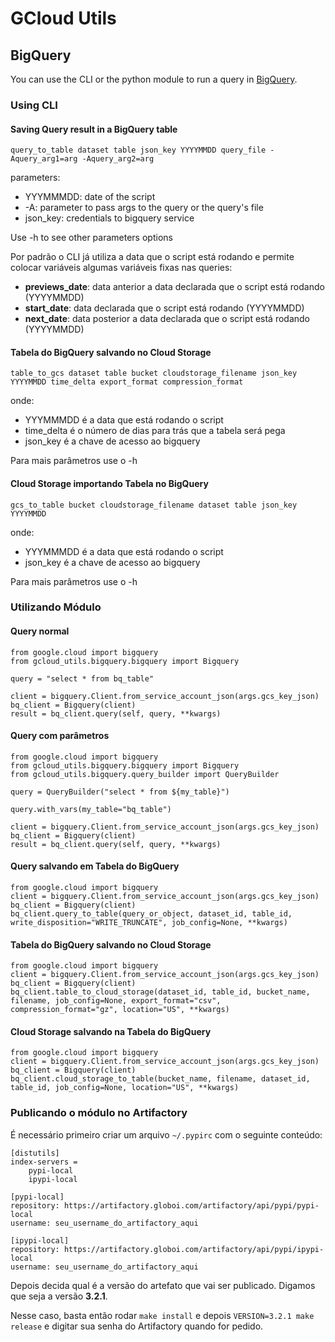 # GCloud Utils

## BigQuery

You can use the CLI or the python module to run a query in [BigQuery](https://bigquery.cloud.google.com).

### Using CLI

#### Saving Query result in a BigQuery table

```
query_to_table dataset table json_key YYYYMMDD query_file -Aquery_arg1=arg -Aquery_arg2=arg
```

parameters:
- YYYMMMDD: date of the script
- -A: parameter to pass args to the query or the query's file
- json_key: credentials to bigquery service

Use -h to see other parameters options

Por padrão o CLI já utiliza a data que o script está rodando e permite colocar variáveis algumas variáveis fixas nas queries:

- **previews_date**: data anterior a data declarada que o script está rodando (YYYYMMDD)
- **start_date**: data declarada que o script está rodando (YYYYMMDD)
- **next_date**: data posterior a data declarada que o script está rodando (YYYYMMDD)


#### Tabela do BigQuery salvando no Cloud Storage

```
table_to_gcs dataset table bucket cloudstorage_filename json_key YYYYMMDD time_delta export_format compression_format
```

onde:
- YYYMMMDD é a data que está rodando o script
- time_delta é o número de dias para trás que a tabela será pega
- json_key é a chave de acesso ao bigquery

Para mais parâmetros use o -h

#### Cloud Storage importando Tabela no BigQuery

```
gcs_to_table bucket cloudstorage_filename dataset table json_key YYYYMMDD
```

onde:
- YYYMMMDD é a data que está rodando o script
- json_key é a chave de acesso ao bigquery

Para mais parâmetros use o -h


### Utilizando Módulo

#### Query normal

```
from google.cloud import bigquery
from gcloud_utils.bigquery.bigquery import Bigquery

query = "select * from bq_table"

client = bigquery.Client.from_service_account_json(args.gcs_key_json)
bq_client = Bigquery(client)
result = bq_client.query(self, query, **kwargs)
```

#### Query com parâmetros


```
from google.cloud import bigquery
from gcloud_utils.bigquery.bigquery import Bigquery
from gcloud_utils.bigquery.query_builder import QueryBuilder

query = QueryBuilder("select * from ${my_table}")

query.with_vars(my_table="bq_table")

client = bigquery.Client.from_service_account_json(args.gcs_key_json)
bq_client = Bigquery(client)
result = bq_client.query(self, query, **kwargs)
```

#### Query salvando em Tabela do BigQuery


```
from google.cloud import bigquery
client = bigquery.Client.from_service_account_json(args.gcs_key_json)
bq_client = Bigquery(client)
bq_client.query_to_table(query_or_object, dataset_id, table_id, write_disposition="WRITE_TRUNCATE", job_config=None, **kwargs)
```

#### Tabela do BigQuery salvando no Cloud Storage


```
from google.cloud import bigquery
client = bigquery.Client.from_service_account_json(args.gcs_key_json)
bq_client = Bigquery(client)
bq_client.table_to_cloud_storage(dataset_id, table_id, bucket_name, filename, job_config=None, export_format="csv", compression_format="gz", location="US", **kwargs)
```

#### Cloud Storage salvando na Tabela do BigQuery


```
from google.cloud import bigquery
client = bigquery.Client.from_service_account_json(args.gcs_key_json)
bq_client = Bigquery(client)
bq_client.cloud_storage_to_table(bucket_name, filename, dataset_id, table_id, job_config=None, location="US", **kwargs)
```

### Publicando o módulo no Artifactory
É necessário primeiro criar um arquivo `~/.pypirc` com o seguinte conteúdo:
```
[distutils]
index-servers =
    pypi-local
    ipypi-local

[pypi-local]
repository: https://artifactory.globoi.com/artifactory/api/pypi/pypi-local
username: seu_username_do_artifactory_aqui

[ipypi-local]
repository: https://artifactory.globoi.com/artifactory/api/pypi/ipypi-local
username: seu_username_do_artifactory_aqui
```

Depois decida qual é a versão do artefato que vai ser publicado. 
Digamos que seja a versão **3.2.1**.

Nesse caso, basta então rodar `make install` e depois  `VERSION=3.2.1 make release` e digitar sua senha do Artifactory quando for pedido.